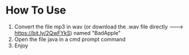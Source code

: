# How To Use
1) Convert the file mp3 in wav (or download the .wav file directly ---> https://bit.ly/2QwFYkS) named "BadApple"
2) Open the file java in a cmd prompt command
3) Enjoy
